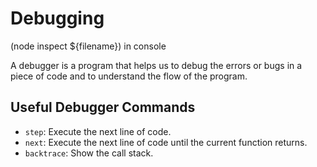 # Debugging

(node inspect ${filename}) in console

A debugger is a program that helps us to debug the errors or bugs in a piece of code and to understand the flow of the program.


## Useful Debugger Commands
- `step`: Execute the next line of code.
- `next`: Execute the next line of code until the current function returns.
- `backtrace`: Show the call stack.
